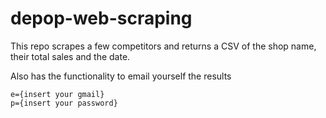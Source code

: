 # depop-web-scraping
This repo scrapes a few competitors and returns a CSV of the shop name, their total sales and the date.

Also has the functionality to email yourself the results

```
e={insert your gmail}
p={insert your password}
```
